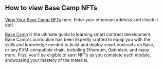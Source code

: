 ## How to view Base Camp NFTs

[View Your Base Camp NFTs](https://profilebasecamp.jgrinnell0.repl.co) here. Enter your ethereum address and check it out! 

[Base Camp](https://docs.base.org/base-camp/docs/welcome) is the ultimate guide to learning smart contract development. Base Camp's curriculum has been expertly crafted to equip you with the skills and knowledge needed to build and deploy smart contracts on Base, or any EVM-compatible chain, including Ethereum, Optimism, and many more. Plus, you'll be eligible to earn NFTs as you complete each module, showcasing your mastery of the material.

